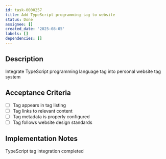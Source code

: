 ```yaml
---
id: task-0000257
title: Add TypeScript programming tag to website
status: Done
assignee: []
created_date: '2025-08-05'
labels: []
dependencies: []
---
```


## Description

Integrate TypeScript programming language tag into personal website tag system

## Acceptance Criteria

- [ ] Tag appears in tag listing
- [ ] Tag links to relevant content
- [ ] Tag metadata is properly configured
- [ ] Tag follows website design standards

## Implementation Notes

TypeScript tag integration completed

